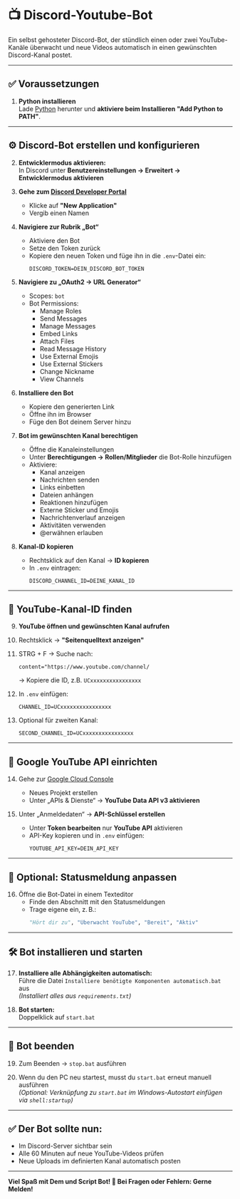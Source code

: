 # 📺 Discord-Youtube-Bot

Ein selbst gehosteter Discord-Bot, der stündlich einen oder zwei YouTube-Kanäle überwacht und neue Videos automatisch in einen gewünschten Discord-Kanal postet.

---

## ✅ Voraussetzungen

1. **Python installieren**  
   Lade [Python](https://www.python.org/downloads/) herunter und **aktiviere beim Installieren "Add Python to PATH"**.

---

## ⚙️ Discord-Bot erstellen und konfigurieren

2. **Entwicklermodus aktivieren:**  
   In Discord unter **Benutzereinstellungen → Erweitert → Entwicklermodus aktivieren**

3. **Gehe zum [Discord Developer Portal](https://discord.com/developers/applications)**  
   - Klicke auf **"New Application"**  
   - Vergib einen Namen

4. **Navigiere zur Rubrik „Bot“**  
   - Aktiviere den Bot  
   - Setze den Token zurück  
   - Kopiere den neuen Token und füge ihn in die `.env`-Datei ein:
     ```env
     DISCORD_TOKEN=DEIN_DISCORD_BOT_TOKEN
     ```

5. **Navigiere zu „OAuth2 → URL Generator“**  
   - Scopes: `bot`  
   - Bot Permissions:
     - Manage Roles  
     - Send Messages  
     - Manage Messages  
     - Embed Links  
     - Attach Files  
     - Read Message History  
     - Use External Emojis  
     - Use External Stickers  
     - Change Nickname  
     - View Channels

6. **Installiere den Bot**  
   - Kopiere den generierten Link  
   - Öffne ihn im Browser  
   - Füge den Bot deinem Server hinzu

7. **Bot im gewünschten Kanal berechtigen**  
   - Öffne die Kanaleinstellungen  
   - Unter **Berechtigungen → Rollen/Mitglieder** die Bot-Rolle hinzufügen  
   - Aktiviere:
     - Kanal anzeigen  
     - Nachrichten senden  
     - Links einbetten  
     - Dateien anhängen  
     - Reaktionen hinzufügen  
     - Externe Sticker und Emojis  
     - Nachrichtenverlauf anzeigen  
     - Aktivitäten verwenden  
     - @erwähnen erlauben

8. **Kanal-ID kopieren**  
   - Rechtsklick auf den Kanal → **ID kopieren**  
   - In `.env` eintragen:
     ```env
     DISCORD_CHANNEL_ID=DEINE_KANAL_ID
     ```

---

## 🎥 YouTube-Kanal-ID finden

9. **YouTube öffnen und gewünschten Kanal aufrufen**  
10. Rechtsklick → **"Seitenquelltext anzeigen"**  
11. STRG + F → Suche nach:
    ```
    content="https://www.youtube.com/channel/
    ```
    → Kopiere die ID, z.B. `UCxxxxxxxxxxxxxxxx`

12. In `.env` einfügen:
    ```env
    CHANNEL_ID=UCxxxxxxxxxxxxxxxx
    ```

13. Optional für zweiten Kanal:
    ```env
    SECOND_CHANNEL_ID=UCxxxxxxxxxxxxxxxx
    ```

---

## 🔑 Google YouTube API einrichten

14. Gehe zur [Google Cloud Console](https://console.cloud.google.com/)  
    - Neues Projekt erstellen  
    - Unter „APIs & Dienste“ → **YouTube Data API v3 aktivieren**

15. Unter „Anmeldedaten“ → **API-Schlüssel erstellen**  
    - Unter **Token bearbeiten** nur **YouTube API** aktivieren  
    - API-Key kopieren und in `.env` einfügen:
      ```env
      YOUTUBE_API_KEY=DEIN_API_KEY
      ```

---

## 🎨 Optional: Statusmeldung anpassen

16. Öffne die Bot-Datei in einem Texteditor  
    - Finde den Abschnitt mit den Statusmeldungen  
    - Trage eigene ein, z. B.:
      ```python
      "Hört dir zu", "Überwacht YouTube", "Bereit", "Aktiv"
      ```

---

## 🛠️ Bot installieren und starten

17. **Installiere alle Abhängigkeiten automatisch:**  
    Führe die Datei `Installiere benötigte Komponenten automatisch.bat` aus  
    *(Installiert alles aus `requirements.txt`)*

18. **Bot starten:**  
    Doppelklick auf `start.bat`

---

## 🛑 Bot beenden

19. Zum Beenden → `stop.bat` ausführen

20. Wenn du den PC neu startest, musst du `start.bat` erneut manuell ausführen  
    *(Optional: Verknüpfung zu `start.bat` im Windows-Autostart einfügen via `shell:startup`)*

---

## ✅ Der Bot sollte nun:

- Im Discord-Server sichtbar sein  
- Alle 60 Minuten auf neue YouTube-Videos prüfen  
- Neue Uploads im definierten Kanal automatisch posten

---

**Viel Spaß mit Dem und Script Bot! 🎉 Bei Fragen oder Fehlern: Gerne Melden!**
